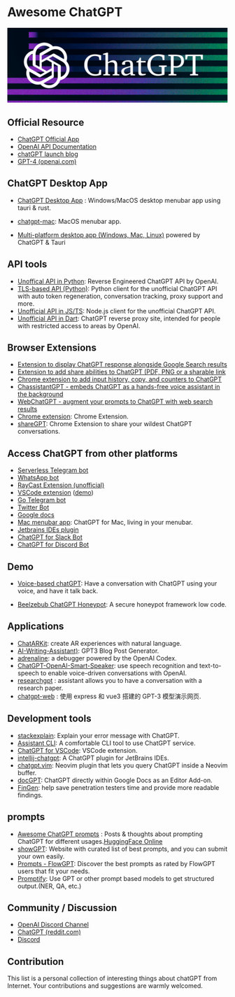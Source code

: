 # Awesome ChatGPT 

![ChatGPT](./chatgpt-header.png)

## Official Resource

- [ChatGPT Official App](https://chat.openai.com)
- [OpenAI API Documentation](https://beta.openai.com/docs)
- [chatGPT launch blog](https://openai.com/blog/chatgpt/)
-  [GPT-4 (openai.com)](https://openai.com/research/gpt-4) 

## ChatGPT Desktop App

- [ChatGPT Desktop App](https://github.com/sonnylazuardi/chatgpt-desktop) : Windows/MacOS desktop menubar app using tauri & rust. 

- [chatgpt-mac](https://github.com/vincelwt/chatgpt-mac): MacOS menubar app.

- [Multi-platform desktop app (Windows, Mac, Linux)](https://github.com/lencx/ChatGPT) powered by ChatGPT & Tauri

## API tools

- [Unoffical API in Python](https://github.com/acheong08/ChatGPT):  Reverse Engineered ChatGPT API by OpenAI. 
- [TLS-based API (Python)](https://github.com/rawandahmad698/PyChatGPT):  Python client for the unofficial ChatGPT API with auto token regeneration, conversation tracking, proxy support and more. 
- [Unofficial API in JS/TS](https://github.com/transitive-bullshit/chatgpt-api):  Node.js client for the unofficial ChatGPT API. 
- [Unofficial API in Dart](https://github.com/MisterJimson/chatgpt_api_dart):  ChatGPT reverse proxy site, intended for people with restricted access to areas by OpenAI. 


## Browser Extensions
- [Extension to display ChatGPT response alongside Google Search results](https://github.com/wong2/chat-gpt-google-extension)
- [Extension to add share abilities to ChatGPT (PDF, PNG or a sharable link](https://github.com/liady/ChatGPT-pdf)
- [Chrome extension to add input history, copy, and counters to ChatGPT](https://chrome.google.com/webstore/detail/superpower-chatgpt/amhmeenmapldpjdedekalnfifgnpfnkc)
- [ChassistantGPT - embeds ChatGPT as a hands-free voice assistant in the background](https://github.com/idosal/assistant-chat-gpt)
- [WebChatGPT - augment your prompts to ChatGPT with web search results](https://github.com/qunash/chatgpt-advanced/)
- [Chrome extension](https://github.com/kazuki-sf/ChatGPT_Extension):  Chrome Extension.
- [shareGPT](https://github.com/domeccleston/sharegpt):  Chrome Extension to share your wildest ChatGPT conversations.


## Access ChatGPT from other platforms
- [Serverless Telegram bot](https://github.com/franalgaba/chatgpt-telegram-bot-serverless)
- [WhatsApp bot](https://github.com/danielgross/whatsapp-gpt)
- [RayCast Extension (unofficial)](https://github.com/abielzulio/chatgpt-raycast)
- [VSCode extension](https://github.com/mpociot/chatgpt-vscode) ([demo](https://twitter.com/marcelpociot/status/1599180144551526400))
- [Go Telegram bot](https://github.com/m1guelpf/chatgpt-telegram)
- [Twitter Bot](https://github.com/transitive-bullshit/chatgpt-twitter-bot)
- [Google docs](https://github.com/cesarhuret/docGPT)
- [Mac menubar app](https://github.com/vincelwt/chatgpt-mac):  ChatGPT for Mac, living in your menubar. 
- [Jetbrains IDEs plugin](https://github.com/LiLittleCat/intellij-chatgpt)
- [ChatGPT for Slack Bot](https://github.com/pedrorito/ChatGPTSlackBot)
- [ChatGPT for Discord Bot](https://github.com/m1guelpf/chatgpt-discord)

## Demo

- [Voice-based chatGPT](https://github.com/platelminto/chatgpt-conversation): Have a conversation with ChatGPT using your voice, and have it talk back. 

- [Beelzebub ChatGPT Honeypot](https://github.com/mariocandela/beelzebub):  A secure honeypot framework low code.

## Applications
- [ChatARKit](https://github.com/trzy/ChatARKit):  create AR experiences with natural language. 
- [AI-Writing-Assistant)](https://github.com/simplysabir/AI-Writing-Assistant): GPT3 Blog Post Generator.
- [adrenaline](https://github.com/shobrook/adrenaline/):  a debugger powered by the OpenAI Codex.
-  [ChatGPT-OpenAI-Smart-Speaker](https://github.com/Olney1/ChatGPT-OpenAI-Smart-Speaker):  use speech recognition and text-to-speech to enable voice-driven conversations with OpenAI.  
-   [researchgpt](https://github.com/mukulpatnaik/researchgpt) :   assistant allows you to have a conversation with a research paper.
-  [chatgpt-web](https://github.com/Chanzhaoyu/chatgpt-web) : 使用 express 和 vue3 搭建的 GPT-3 模型演示网页.

## Development tools
- [stackexplain](https://github.com/shobrook/stackexplain):  Explain your error message with ChatGPT.
- [Assistant CLI](https://github.com/diciaup/assistant-cli):  A comfortable CLI tool to use ChatGPT service.
- [ChatGPT for VSCode](https://github.com/mpociot/chatgpt-vscode): VSCode extension. 
- [intellij-chatgpt](https://github.com/LiLittleCat/intellij-chatgpt): A ChatGPT plugin for JetBrains IDEs.
- [chatgpt.vim](https://github.com/terror/chatgpt.nvim): Neovim plugin that lets you query ChatGPT inside a Neovim buffer.
- [docGPT](https://github.com/cesarhuret/docGPT): ChatGPT directly within Google Docs as an Editor Add-on.
- [FinGen](https://github.com/Stratus-Security/FinGen):  help save penetration testers time and provide more readable findings. 

## prompts
- [Awesome ChatGPT prompts](https://github.com/f/awesome-chatgpt-prompts) : Posts & thoughts about prompting ChatGPT for different usages.[HuggingFace Online](https://huggingface.co/spaces/merve/ChatGPT-prompt-generator)
- [showGPT](https://showgpt.co/): Website with curated list of best prompts, and you can submit your own easily.
- [Prompts - FlowGPT](https://flowgpt.com/prompts):   Discover the best prompts as rated by FlowGPT users that fit your needs.
- [Promptify](https://github.com/promptslab/Promptify.git):  Use GPT or other prompt based models to get structured output.(NER, QA, etc.)

## Community / Discussion

- [OpenAI Discord Channel](https://discord.com/invite/openai)
- [ChatGPT (reddit.com)](https://www.reddit.com/r/ChatGPT/)
- [Discord](https://discord.com/invite/m88xfYMbK6)


## Contribution

This list is a personal collection of interesting things about chatGPT from Internet. Your contributions and suggestions are warmly welcomed.

